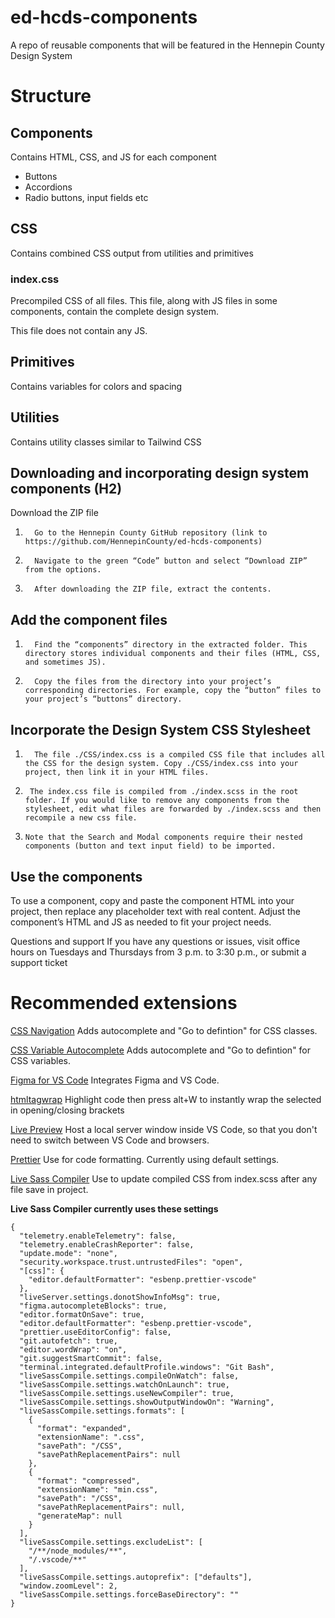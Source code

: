 # ed-hcds-components

A repo of reusable components that will be featured in the Hennepin County Design System

# Structure

## Components

Contains HTML, CSS, and JS for each component

- Buttons
- Accordions
- Radio buttons, input fields
  etc

## CSS

Contains combined CSS output from utilities and primitives

### index.css

Precompiled CSS of all files. This file, along with JS files in some components, contain the complete design system.

This file does not contain any JS.

## Primitives

Contains variables for colors and spacing

## Utilities

Contains utility classes similar to Tailwind CSS

## Downloading and incorporating design system components (H2)
Download the ZIP file
1.       Go to the Hennepin County GitHub repository (link to https://github.com/HennepinCounty/ed-hcds-components)
2.       Navigate to the green “Code” button and select “Download ZIP” from the options.
3.       After downloading the ZIP file, extract the contents.

## Add the component files
1.       Find the “components” directory in the extracted folder. This directory stores individual components and their files (HTML, CSS, and sometimes JS).
2.       Copy the files from the directory into your project’s corresponding directories. For example, copy the “button” files to your project’s “buttons” directory.

## Incorporate the Design System CSS Stylesheet
1.       The file ./CSS/index.css is a compiled CSS file that includes all the CSS for the design system. Copy ./CSS/index.css into your project, then link it in your HTML files. 
2.      The index.css file is compiled from ./index.scss in the root folder. If you would like to remove any components from the stylesheet, edit what files are forwarded by ./index.scss and then recompile a new css file.
3.     Note that the Search and Modal components require their nested components (button and text input field) to be imported.

## Use the components
 To use a component, copy and paste the component HTML into your project, then replace any placeholder text with real content.  Adjust the component’s HTML and JS as needed to fit your project needs.

Questions and support
If you have any questions or issues, visit office hours on Tuesdays and Thursdays from 3 p.m. to 3:30 p.m., or submit a support ticket


# Recommended extensions

[CSS Navigation](https://marketplace.visualstudio.com/items?itemName=pucelle.vscode-css-navigation) Adds autocomplete and "Go to defintion" for CSS classes.

[CSS Variable Autocomplete](https://marketplace.visualstudio.com/items?itemName=vunguyentuan.vscode-css-variables) Adds autocomplete and "Go to defintion" for CSS variables.

[Figma for VS Code](https://marketplace.visualstudio.com/items?itemName=figma.figma-vscode-extension) Integrates Figma and VS Code.

[htmltagwrap](https://marketplace.visualstudio.com/items?itemName=bradgashler.htmltagwrap) Highlight code then press alt+W to instantly wrap the selected in opening/closing brackets

[Live Preview](https://marketplace.visualstudio.com/items?itemName=ms-vscode.live-server) Host a local server window inside VS Code, so that you don't need to switch between VS Code and browsers.

[Prettier](https://marketplace.visualstudio.com/items?itemName=esbenp.prettier-vscode) Use for code formatting. Currently using default settings.

[Live Sass Compiler](https://marketplace.visualstudio.com/items?itemName=ritwickdey.live-sass) Use to update compiled CSS from index.scss after any file save in project.

**Live Sass Compiler currently uses these settings**

```
{
  "telemetry.enableTelemetry": false,
  "telemetry.enableCrashReporter": false,
  "update.mode": "none",
  "security.workspace.trust.untrustedFiles": "open",
  "[css]": {
    "editor.defaultFormatter": "esbenp.prettier-vscode"
  },
  "liveServer.settings.donotShowInfoMsg": true,
  "figma.autocompleteBlocks": true,
  "editor.formatOnSave": true,
  "editor.defaultFormatter": "esbenp.prettier-vscode",
  "prettier.useEditorConfig": false,
  "git.autofetch": true,
  "editor.wordWrap": "on",
  "git.suggestSmartCommit": false,
  "terminal.integrated.defaultProfile.windows": "Git Bash",
  "liveSassCompile.settings.compileOnWatch": false,
  "liveSassCompile.settings.watchOnLaunch": true,
  "liveSassCompile.settings.useNewCompiler": true,
  "liveSassCompile.settings.showOutputWindowOn": "Warning",
  "liveSassCompile.settings.formats": [
    {
      "format": "expanded",
      "extensionName": ".css",
      "savePath": "/CSS",
      "savePathReplacementPairs": null
    },
    {
      "format": "compressed",
      "extensionName": "min.css",
      "savePath": "/CSS",
      "savePathReplacementPairs": null,
      "generateMap": null
    }
  ],
  "liveSassCompile.settings.excludeList": [
    "/**/node_modules/**",
    "/.vscode/**"
  ],
  "liveSassCompile.settings.autoprefix": ["defaults"],
  "window.zoomLevel": 2,
  "liveSassCompile.settings.forceBaseDirectory": ""
}
```
